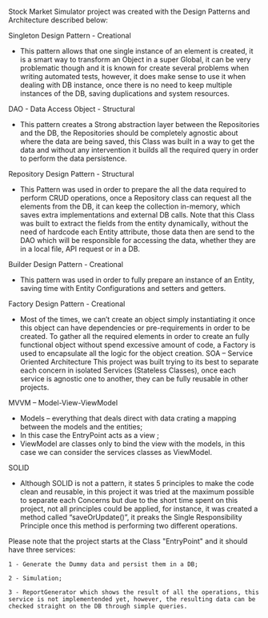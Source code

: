 Stock Market Simulator project was created with the Design Patterns and Architecture described below:

Singleton Design Pattern - Creational

-	This pattern allows that one single instance of an element is created, it is a smart way to transform an Object in a super Global, it can be very problematic though and it is known for create several problems when writing automated tests, however, it does make sense to use it when dealing with DB instance, once there is no need to keep multiple instances of the DB, saving duplications and system resources.

DAO - Data Access Object - Structural

-	This pattern creates a Strong abstraction layer between the Repositories and the DB, the Repositories should be completely agnostic about where the data are being saved, this Class was built in a way to get the data and without any intervention it builds all the required query in order to perform the data persistence.

Repository Design Pattern - Structural

-	This Pattern was used in order to prepare the all the data required to perform CRUD operations, once a Repository class can request all the elements from the DB, it can keep the collection in-memory, which saves extra implementations and external DB calls. Note that this Class was built to extract the fields from the entity dynamically, without the need of hardcode each Entity attribute, those data then are send to the DAO which will be responsible for accessing the data, whether they are in a local file, API request or in a DB.

Builder Design Pattern - Creational

-	This pattern was used in order to fully prepare an instance of an Entity, saving time with Entity Configurations and setters and getters.

Factory Design Pattern - Creational

-	Most of the times, we can’t create an object simply instantiating it once this object can have dependencies or pre-requirements in order to be created. To gather all the required elements in order to create an fully functional object without spend excessive amount of code, a Factory is used to encapsulate all the logic for the object creation.
SOA – Service Oriented Architecture
	This project was built trying to its best to separate each concern in isolated Services (Stateless Classes), once each service is agnostic one to another, they can be fully reusable in other projects.
	
MVVM – Model-View-ViewModel

-	Models – everything that deals direct with data crating a mapping between the models and the entities;
-	In this case the EntryPoint acts as a view ;
-	ViewModel are classes only to bind the view with the models, in this case we can consider the services classes as ViewModel.

SOLID

-	Although SOLID is not a pattern, it states 5 principles to make the code clean and reusable, in this project it was tried at the maximum possible to separate each Concerns but due to the short time spent on this project, not all principles could be applied, for instance, it was created a method called “saveOrUpdate()”, it preaks the Single Responsibility Principle once this method is performing two different operations.

Please note that the project starts at the Class "EntryPoint" and it should have three services:

	1 - Generate the Dummy data and persist them in a DB;
	
	2 - Simulation;
	
	3 - ReportGenerator which shows the result of all the operations, this service is not implementended yet, however, the resulting data can be checked straight on the DB through simple queries.
